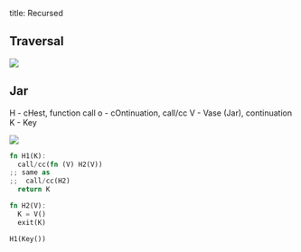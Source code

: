 title: Recursed

## Traversal

![](/static/img/MdDLCp88Pa8.jpg)

## Jar

H - cHest, function call
o - cOntinuation, call/cc
V - Vase (Jar), continuation
K - Key

![](/static/img/7Fa-twY8EU0.jpg)

```rust
fn H1(K):
  call/cc(fn (V) H2(V))
;; same as
;;  call/cc(H2)
  return K

fn H2(V):
  K = V()
  exit(K)

H1(Key())
```
